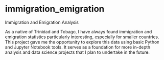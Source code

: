 # immigration_emigration
Immigration and Emigration Analysis

As a native of Trinidad and Tobago, I have always found immigration and emigration statistics particularly interesting, especially for smaller countries. This project gave me the opportunity to explore this data using basic Python and Jupyter Notebook tools. It serves as a foundation for more in-depth analysis and data science projects that I plan to undertake in the future.
